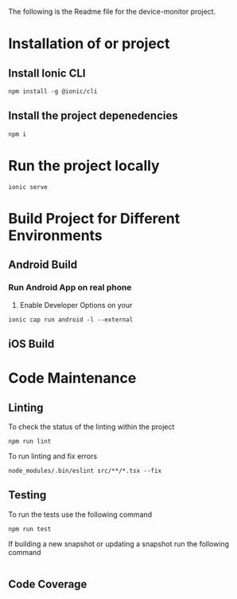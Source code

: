 The following is the Readme file for the device-monitor project. 

# Installation of or project

## Install Ionic CLI
```
npm install -g @ionic/cli
```

## Install the project depenedencies 
```
npm i
```

# Run the project locally
```
ionic serve
```



# Build Project for Different Environments

## Android Build

### Run Android App on real phone
1. Enable Developer Options on your 

```
ionic cap run android -l --external
```
## iOS Build

# Code Maintenance

## Linting

To check the status of the linting within the project
```
npm run lint
```

To run linting and fix errors

```
node_modules/.bin/eslint src/**/*.tsx --fix
```

## Testing
To run the tests use the following command
```
npm run test
```

If building a new snapshot or updating a snapshot run the following command

```
```

## Code Coverage
